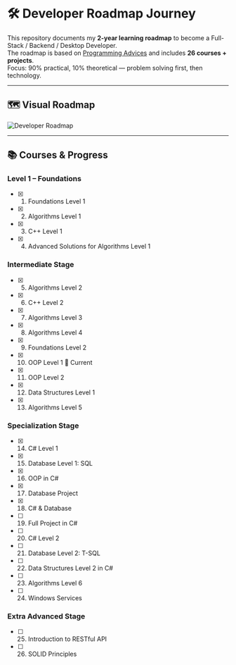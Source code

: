 # 🛠️ Developer Roadmap Journey

This repository documents my **2-year learning roadmap** to become a Full-Stack / Backend / Desktop Developer.  
The roadmap is based on [Programming Advices](https://programmingadvices.com) and includes **26 courses + projects**.  
Focus: 90% practical, 10% theoretical — problem solving first, then technology.

---

## 🗺️ Visual Roadmap

![Developer Roadmap](assets/ProgrammingAdvicesRoadMap.png)

---

## 📚 Courses & Progress

### Level 1 – Foundations
- [x] 01. Foundations Level 1  
- [x] 02. Algorithms Level 1  
- [x] 03. C++ Level 1  
- [x] 04. Advanced Solutions for Algorithms Level 1  

### Intermediate Stage
- [x] 05. Algorithms Level 2  
- [x] 06. C++ Level 2  
- [x] 07. Algorithms Level 3  
- [x] 08. Algorithms Level 4  
- [x] 09. Foundations Level 2  
- [x] 10. OOP Level 1 🎯 Current  
- [x] 11. OOP Level 2  
- [x] 12. Data Structures Level 1  
- [x] 13. Algorithms Level 5  

### Specialization Stage
- [x] 14. C# Level 1  
- [x] 15. Database Level 1: SQL  
- [x] 16. OOP in C#  
- [x] 17. Database Project  
- [x] 18. C# & Database  
- [ ] 19. Full Project in C#  
- [ ] 20. C# Level 2  
- [ ] 21. Database Level 2: T-SQL  
- [ ] 22. Data Structures Level 2 in C#  
- [ ] 23. Algorithms Level 6  
- [ ] 24. Windows Services  

### Extra Advanced Stage
- [ ] 25. Introduction to RESTful API  
- [ ] 26. SOLID Principles  
